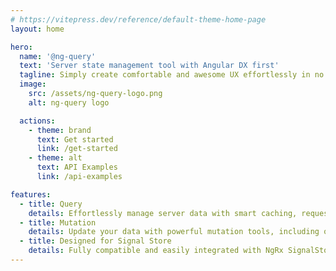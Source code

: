 ```yaml
---
# https://vitepress.dev/reference/default-theme-home-page
layout: home

hero:
  name: '@ng-query'
  text: 'Server state management tool with Angular DX first'
  tagline: Simply create comfortable and awesome UX effortlessly in no time, that can be adapted to all of your needs
  image:
    src: /assets/ng-query-logo.png
    alt: ng-query logo

  actions:
    - theme: brand
      text: Get started
      link: /get-started
    - theme: alt
      text: API Examples
      link: /api-examples

features:
  - title: Query
    details: Effortlessly manage server data with smart caching, request status tracking, and global queries for a seamless user experience.
  - title: Mutation
    details: Update your data with powerful mutation tools, including optimistic updates and automatic state synchronization for instant feedback.
  - title: Designed for Signal Store
    details: Fully compatible and easily integrated with NgRx SignalStore, providing type safety, autocompletion, and high performance.
---
```

